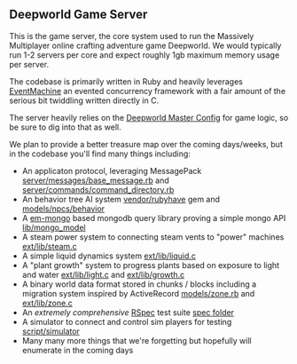 ## Deepworld Game Server

This is the game server, the core system used to run the Massively Multiplayer online crafting adventure game Deepworld. We would typically run 1-2 servers per core and expect roughly 1gb maximum memory usage per server.

The codebase is primarily written in Ruby and heavily leverages [EventMachine](https://github.com/eventmachine/eventmachine) an evented concurrency framework with a fair amount of the serious bit twiddling written directly in C.

The server heavily relies on the [Deepworld Master Config](https://github.com/bytebin/deepworld-config) for game logic, so be sure to dig into that as well.

We plan to provide a better treasure map over the coming days/weeks, but in the codebase you'll find many things including:

- An applicaton protocol, leveraging MessagePack [server/messages/base_message.rb](./server/messages/base_message.rb) and [server/commands/command_directory.rb](./server/commands/command_directory.rb)
- An behavior tree AI system [vendor/rubyhave](./vendor/rubyhave) gem and [models/npcs/behavior](./models/npcs/behavior)
- A [em-mongo](https://github.com/bcg/em-mongo) based mongodb query library proving a simple mongo API [lib/mongo_model](./lib/mongo_model)
- A steam power system to connecting steam vents to "power" machines [ext/lib/steam.c](./ext/lib/steam.c)
- A simple liquid dynamics system [ext/lib/liquid.c](./ext/lib/liquid.c)
- A "plant growth" system to progress plants based on exposure to light and water [ext/lib/light.c](./ext/lib/light.c) and [ext/lib/growth.c](./ext/lib/growth.c)
- A binary world data format stored in chunks / blocks including a migration system inspired by ActiveRecord [models/zone.rb](./models/zone.rb) and [ext/lib/zone.c](./ext/lib/zone.c)
- An _extremely comprehensive_ [RSpec](https://rspec.info/) test suite [spec folder](./spec)
- A simulator to connect and control sim players for testing [script/simulator](./script/simulator)
- Many many more things that we're forgetting but hopefully will enumerate in the coming days
